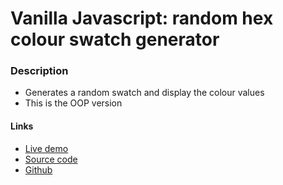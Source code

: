 # Vanilla Javascript: random hex colour swatch generator

### Description
- Generates a random swatch and display the colour values
- This is the OOP version

#### Links
- [Live demo](https://js-random-hex-colour-swatch-generator-oop--rjlevy.repl.co/) 
- [Source code](https://repl.it/@rjlevy/js-random-hex-colour-swatch-generator-oop)
- [Github](https://github.com/rolandjlevy/js-random-hex-colour-swatch-generator-oop) 
